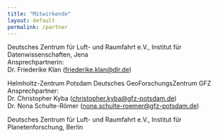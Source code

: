 ```yaml
---
title: "Mitwirkende"
layout: default
permalink: /partner
---
```


Deutsches Zentrum für Luft- und Raumfahrt e.V., Institut für Datenwissenschaften, Jena  
Ansprechpartnerin:  
Dr. Friederike Klan ([friederike.klan@dlr.de](mailto:friederike.klan@dlr.de))

  
Helmholtz-Zentrum Potsdam Deutsches GeoForschungsZentrum GFZ  
Ansprechpartner:  
Dr. Christopher Kyba ([christopher.kyba@gfz-potsdam.de](mailto:christopher.kyba@gfz-potsdam.de))  
Dr. Nona Schulte-Römer ([nona.schulte-roemer@gfz-potsdam.de](mailto:nona.schulte-roemer@gfz-potsdam.de))

  
Deutsches Zentrum für Luft- und Raumfahrt e.V., Institut für Planetenforschung, Berlin

